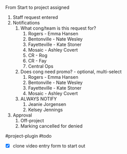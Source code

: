 From Start to project assigned
1. Staff request entered
2. Notifications
	1. What cong/team is this request for?
		1. Rogers - Emma Hansen
		2. Bentonville - Nate Wesley
		3. Fayetteville - Kate Stoner
		4. Mosaic - Ashley Covert
		5. CR - Rog
		6. CR - Fay
		7. Central Ops
	3. Does cong need promo? - optional, multi-select
		1. Rogers - Emma Hansen
		2. Bentonville - Nate Wesley
		3. Fayetteville - Kate Stoner
		4. Mosaic - Ashley Covert
	4. ALWAYS NOTIFY
		1. Jeanie Jorgensen
		2. Kelsey Jennings
3. Approval
	1. Off-project
	2. Marking cancelled for denied

#project-plugin #todo 
- [x] clone video entry form to start out
